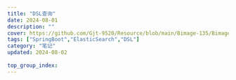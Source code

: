 ```yaml
---
title: "DSL查询"
date: 2024-08-01
description: ""
cover: https://github.com/Gjt-9520/Resource/blob/main/Bimage-135/Bimage90.jpg?raw=true
tags: ["SpringBoot","ElasticSearch","DSL"]
category: "笔记"
updated: 2024-08-02
  
top_group_index: 
---
```


